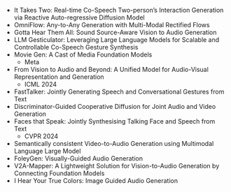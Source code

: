 - It Takes Two: Real-time Co-Speech Two-person’s Interaction Generation via Reactive Auto-regressive Diffusion Model
- OmniFlow: Any-to-Any Generation with Multi-Modal Rectified Flows
- Gotta Hear Them All: Sound Source-Aware Vision to Audio Generation
- LLM Gesticulator: Leveraging Large Language Models for Scalable and Controllable Co-Speech Gesture Synthesis
- Movie Gen: A Cast of Media Foundation Models
  - Meta
- From Vision to Audio and Beyond: A Unified Model for Audio-Visual Representation and Generation
  - ICML 2024
- FastTalker: Jointly Generating Speech and Conversational Gestures from Text
- Discriminator-Guided Cooperative Diffusion for Joint Audio and Video Generation
- Faces that Speak: Jointly Synthesising Talking Face and Speech from Text
  - CVPR 2024
- Semantically consistent Video-to-Audio Generation using Multimodal Language Large Model
- FoleyGen: Visually-Guided Audio Generation
- V2A-Mapper: A Lightweight Solution for Vision-to-Audio Generation by Connecting Foundation Models
- I Hear Your True Colors: Image Guided Audio Generation
